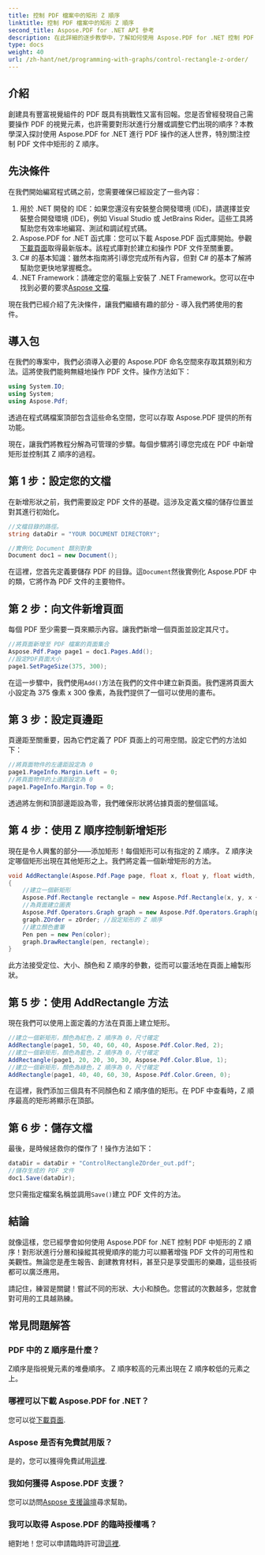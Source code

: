 ```yaml
---
title: 控制 PDF 檔案中的矩形 Z 順序
linktitle: 控制 PDF 檔案中的矩形 Z 順序
second_title: Aspose.PDF for .NET API 參考
description: 在此詳細的逐步教學中，了解如何使用 Aspose.PDF for .NET 控制 PDF 中的矩形 Z 順序。非常適合希望增強 PDF 文件的開發人員。
type: docs
weight: 40
url: /zh-hant/net/programming-with-graphs/control-rectangle-z-order/
---
```

## 介紹

創建具有豐富視覺組件的 PDF 既具有挑戰性又富有回報。您是否曾經發現自己需要操作 PDF 的視覺元素，也許需要對形狀進行分層或調整它們出現的順序？本教學深入探討使用 Aspose.PDF for .NET 進行 PDF 操作的迷人世界，特別關注控制 PDF 文件中矩形的 Z 順序。 

## 先決條件 

在我們開始編寫程式碼之前，您需要確保已經設定了一些內容：

1. 用於 .NET 開發的 IDE：如果您還沒有安裝整合開發環境 (IDE)，請選擇並安裝整合開發環境 (IDE)，例如 Visual Studio 或 JetBrains Rider。這些工具將幫助您有效率地編寫、測試和調試程式碼。
2.  Aspose.PDF for .NET 函式庫：您可以下載 Aspose.PDF 函式庫開始。參觀[下載頁面](https://releases.aspose.com/pdf/net/)取得最新版本。該程式庫對於建立和操作 PDF 文件至關重要。
3. C# 的基本知識：雖然本指南將引導您完成所有內容，但對 C# 的基本了解將幫助您更快地掌握概念。
4.  .NET Framework：請確定您的電腦上安裝了 .NET Framework。您可以在中找到必要的要求[Aspose 文檔](https://reference.aspose.com/pdf/net/).

現在我們已經介紹了先決條件，讓我們繼續有趣的部分 - 導入我們將使用的套件。

## 導入包

在我們的專案中，我們必須導入必要的 Aspose.PDF 命名空間來存取其類別和方法。這將使我們能夠無縫地操作 PDF 文件。操作方法如下：

```csharp
using System.IO;
using System;
using Aspose.Pdf;
```

透過在程式碼檔案頂部包含這些命名空間，您可以存取 Aspose.PDF 提供的所有功能。

現在，讓我們將教程分解為可管理的步驟。每個步驟將引導您完成在 PDF 中新增矩形並控制其 Z 順序的過程。

## 第 1 步：設定您的文檔

在新增形狀之前，我們需要設定 PDF 文件的基礎。這涉及定義文檔的儲存位置並對其進行初始化。

```csharp
//文檔目錄的路徑。
string dataDir = "YOUR DOCUMENT DIRECTORY";

//實例化 Document 類別對象
Document doc1 = new Document();
```
在這裡，您首先定義要儲存 PDF 的目錄。這`Document`然後實例化 Aspose.PDF 中的類，它將作為 PDF 文件的主要物件。

## 第 2 步：向文件新增頁面

每個 PDF 至少需要一頁來顯示內容。讓我們新增一個頁面並設定其尺寸。

```csharp
//將頁面新增至 PDF 檔案的頁面集合
Aspose.Pdf.Page page1 = doc1.Pages.Add();
//設定PDF頁面大小
page1.SetPageSize(375, 300);
```
在這一步驟中，我們使用`Add()`方法在我們的文件中建立新頁面。我們還將頁面大小設定為 375 像素 x 300 像素，為我們提供了一個可以使用的畫布。

## 第 3 步：設定頁邊距 

頁邊距至關重要，因為它們定義了 PDF 頁面上的可用空間。設定它們的方法如下：

```csharp
//將頁面物件的左邊距設定為 0
page1.PageInfo.Margin.Left = 0;
//將頁面物件的上邊距設定為 0
page1.PageInfo.Margin.Top = 0;
```
透過將左側和頂部邊距設為零，我們確保形狀將佔據頁面的整個區域。

## 第 4 步：使用 Z 順序控制新增矩形

現在是令人興奮的部分——添加矩形！每個矩形可以有指定的 Z 順序。 Z 順序決定哪個矩形出現在其他矩形之上。我們將定義一個新增矩形的方法。

```csharp
void AddRectangle(Aspose.Pdf.Page page, float x, float y, float width, float height, Aspose.Pdf.Color color, int zOrder)
{
    //建立一個新矩形
    Aspose.Pdf.Rectangle rectangle = new Aspose.Pdf.Rectangle(x, y, x + width, y + height);
    //為頁面建立圖表
    Aspose.Pdf.Operators.Graph graph = new Aspose.Pdf.Operators.Graph(page);
    graph.ZOrder = zOrder; //設定矩形的 Z 順序
    //建立顏色畫筆
    Pen pen = new Pen(color);
    graph.DrawRectangle(pen, rectangle);
}
```
此方法接受定位、大小、顏色和 Z 順序的參數，從而可以靈活地在頁面上繪製形狀。

## 第 5 步：使用 AddRectangle 方法

現在我們可以使用上面定義的方法在頁面上建立矩形。

```csharp
//建立一個新矩形，顏色為紅色，Z 順序為 0，尺寸確定
AddRectangle(page1, 50, 40, 60, 40, Aspose.Pdf.Color.Red, 2);
//建立一個新矩形，顏色為藍色，Z 順序為 0，尺寸確定
AddRectangle(page1, 20, 20, 30, 30, Aspose.Pdf.Color.Blue, 1);
//建立一個新矩形，顏色為綠色，Z 順序為 0，尺寸確定
AddRectangle(page1, 40, 40, 60, 30, Aspose.Pdf.Color.Green, 0);
```
在這裡，我們添加三個具有不同顏色和 Z 順序值的矩形。在 PDF 中查看時，Z 順序最高的矩形將顯示在頂部。

## 第 6 步：儲存文檔 

最後，是時候拯救你的傑作了！操作方法如下：

```csharp
dataDir = dataDir + "ControlRectangleZOrder_out.pdf";
//儲存生成的 PDF 文件
doc1.Save(dataDir);
```
您只需指定檔案名稱並調用`Save()`建立 PDF 文件的方法。

## 結論 

就像這樣，您已經學會如何使用 Aspose.PDF for .NET 控制 PDF 中矩形的 Z 順序！對形狀進行分層和操縱其視覺順序的能力可以顯著增強 PDF 文件的可用性和美觀性。無論您是產生報告、創建教育材料，甚至只是享受圖形的樂趣，這些技術都可以廣泛應用。

請記住，練習是關鍵！嘗試不同的形狀、大小和顏色。您嘗試的次數越多，您就會對可用的工具越熟練。

## 常見問題解答

### PDF 中的 Z 順序是什麼？
Z順序是指視覺元素的堆疊順序。 Z 順序較高的元素出現在 Z 順序較低的元素之上。

### 哪裡可以下載 Aspose.PDF for .NET？
您可以從[下載頁面](https://releases.aspose.com/pdf/net/).

### Aspose 是否有免費試用版？
是的，您可以獲得免費試用[這裡](https://releases.aspose.com/).

### 我如何獲得 Aspose.PDF 支援？
您可以訪問[Aspose 支援論壇](https://forum.aspose.com/c/pdf/10)尋求幫助。

### 我可以取得 Aspose.PDF 的臨時授權嗎？
絕對地！您可以申請臨時許可證[這裡](https://purchase.aspose.com/temporary-license/).